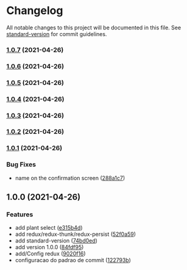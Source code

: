 # Changelog

All notable changes to this project will be documented in this file. See [standard-version](https://github.com/conventional-changelog/standard-version) for commit guidelines.

### [1.0.7](https://github.com/eduardorfreitas93/nlw5-plantmanager/compare/v1.0.6...v1.0.7) (2021-04-26)

### [1.0.6](https://github.com/eduardorfreitas93/nlw5-plantmanager/compare/v1.0.5...v1.0.6) (2021-04-26)

### [1.0.5](https://github.com/eduardorfreitas93/nlw5-plantmanager/compare/v1.0.4...v1.0.5) (2021-04-26)

### [1.0.4](https://github.com/eduardorfreitas93/nlw5-plantmanager/compare/v1.0.3...v1.0.4) (2021-04-26)

### [1.0.3](https://github.com/eduardorfreitas93/nlw5-plantmanager/compare/v1.0.2...v1.0.3) (2021-04-26)

### [1.0.2](https://github.com/eduardorfreitas93/nlw5-plantmanager/compare/v1.0.1...v1.0.2) (2021-04-26)

### [1.0.1](https://github.com/eduardorfreitas93/nlw5-plantmanager/compare/v1.0.0...v1.0.1) (2021-04-26)


### Bug Fixes

* name on the confirmation screen ([288a1c7](https://github.com/eduardorfreitas93/nlw5-plantmanager/commit/288a1c7d5b01245252ab966b027b49affda3ea45))

## 1.0.0 (2021-04-26)


### Features

* add plant select ([e315b4d](https://github.com/eduardorfreitas93/nlw5-plantmanager/commit/e315b4d4e7f236033ad22fa10fb5ac259f5bbbf9))
* add redux/redux-thunk/redux-persist ([52f0a59](https://github.com/eduardorfreitas93/nlw5-plantmanager/commit/52f0a594926bd6a2ae6c7e11dfb732a70ad2ad77))
* add standard-version ([74bd0ed](https://github.com/eduardorfreitas93/nlw5-plantmanager/commit/74bd0ed65e264fa8be26d768529e9141445a6701))
* add version 1.0.0 ([84fdf95](https://github.com/eduardorfreitas93/nlw5-plantmanager/commit/84fdf959c35faf61cae32a8cdcd06caac9acb8f3))
* add/Config redux ([9020f16](https://github.com/eduardorfreitas93/nlw5-plantmanager/commit/9020f165b0a3c8ba44ba06c1827c0a07b1a071e0))
* configuracao do padrao de commit ([122793b](https://github.com/eduardorfreitas93/nlw5-plantmanager/commit/122793b76e07381e78c9a9a41cabef263e5c0e14))
